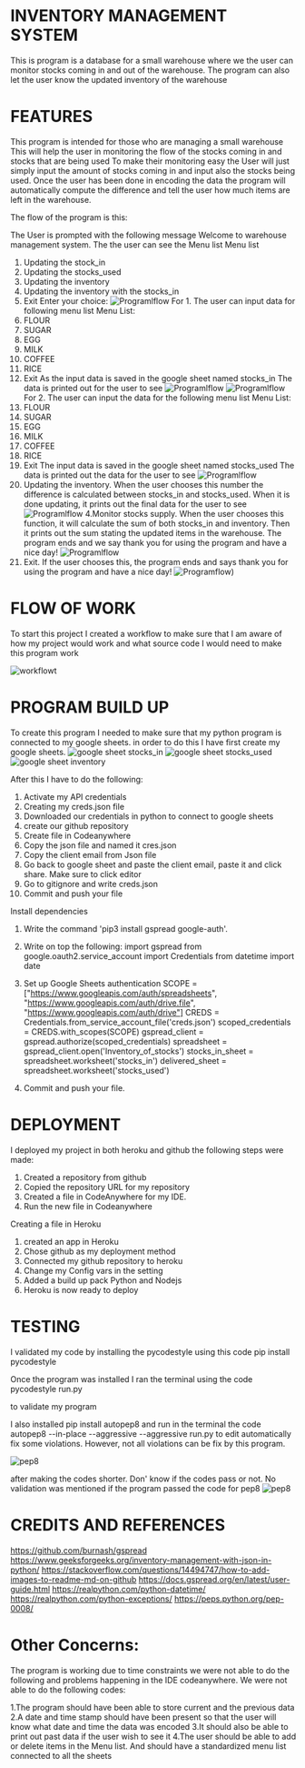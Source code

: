 #    INVENTORY MANAGEMENT SYSTEM
This is program is a database for a small warehouse where we
the user can monitor stocks coming in and out of the warehouse.
The program can also let the user know the updated inventory of the warehouse
#    FEATURES
This program is intended for those who are managing a small warehouse
This will help the user in monitoring the flow of the stocks coming in and stocks that are being used
To make their monitoring easy the User will just simply input the amount of stocks coming in and input
also the stocks being used. Once the user has been done in encoding the data the program will automatically 
compute the difference and tell the user how much items are left in the warehouse.


The flow of the program is this:

The User is prompted with the following message
Welcome to warehouse management system.
The the user can see the Menu list
Menu list
1. Updating the stock_in
2. Updating the stocks_used
3. Updating the inventory
4. Updating the inventory with the stocks_in
5. Exit
Enter your choice:
![Programlflow](./images/heroku1_inventory-of-stocks-333a0ee5f1db.herokuapp.com.jpeg)
For 1.  The user can input data for following menu list
Menu List:
1. FLOUR
2. SUGAR
3. EGG
4. MILK 
5. COFFEE
6. RICE
7. Exit
As the input  data is saved in the google sheet named stocks_in
The data is printed out  for the user to see
![Programlflow](./images/heroku1.2_nventory-of-stocks-333a0ee5f1db.herokuapp.com.jpeg)
![Programlflow](./images/heroku1.2_inventory-of-stocks-333a0ee5f1db.herokuapp.com.jpeg)
For 2. The user can input the data for the following menu list
Menu List:
1. FLOUR
2. SUGAR
3. EGG
4. MILK 
5. COFFEE
6. RICE
7. Exit
The input data is saved in the google sheet named stocks_used
The data is  printed out the data for the user to see
![Programlflow](./images/heroku2_inventory-of-stocks-333a0ee5f1db.herokuapp.com.jpeg)
3. Updating the inventory. 
When the user chooses this number the difference is calculated between stocks_in and stocks_used. 
When it is  done updating, it  prints out the final data for the user to see
![Programlflow](./images/heroku3_inventory-of-stocks-333a0ee5f1db.herokuapp.com.jpeg)
 4.Monitor stocks supply.
When the user chooses this function, it will calculate the sum of both stocks_in and inventory. 
Then it prints out the sum stating the updated items in the warehouse.
The program ends and we say thank you for using the program and have a nice day!
![Programlflow](./images/heroku4_inventory-of-stocks-333a0ee5f1db.herokuapp.com.jpeg)
5. Exit. If the user chooses this, the program ends and 
says thank you for using the program and have a nice day!
![Programflow](./images/heroku5_inventory-of-stocks-333a0ee5f1db.herokuapp.com.jpeg))

# FLOW OF WORK
To start this project I created a workflow to make sure that I am aware of how my project would work
and what source code I would need to make this program work

![workflowt](./images/Screenshot_22-3-2024_9846_docs.google.com.jpeg)

# PROGRAM BUILD UP
To create this program I needed to make sure that my python program is connected to my google sheets. 
in order to do this I have first create my google sheets.
![google sheet stocks_in](./images/stocks_in_22-3-2024_9199_docs.google.com.jpeg)
![google sheet stocks_used](./images/stocks_used91955_docs.google.com.jpeg)
![google sheet inventory](./images/inventory_92055_docs.google.com.jpeg)

After this I have to do the following:
1. Activate my API credentials
2. Creating my creds.json file
3. Downloaded our credentials in python to connect to google sheets
4. create our github repository
5. Create file in Codeanywhere 
6. Copy the json file and named it cres.json
7. Copy the client email from Json file
8. Go back to google sheet and paste the client email, paste it and click share. 
    Make sure to click editor
7. Go to gitignore and write creds.json
8. Commit and push your file

Install dependencies

1. Write the command 'pip3 install gspread google-auth'.  
2. Write on top the following:
import gspread
from google.oauth2.service_account import Credentials
from datetime import date

3. Set up Google Sheets authentication
SCOPE = ["https://www.googleapis.com/auth/spreadsheets",
               "https://www.googleapis.com/auth/drive.file",
                "https://www.googleapis.com/auth/drive"]
        CREDS = Credentials.from_service_account_file('creds.json')
        scoped_credentials = CREDS.with_scopes(SCOPE)
        gspread_client = gspread.authorize(scoped_credentials)
        spreadsheet = gspread_client.open('Inventory_of_stocks')
        stocks_in_sheet = spreadsheet.worksheet('stocks_in')
        delivered_sheet = spreadsheet.worksheet('stocks_used')
4. Commit and push your file.
        
# DEPLOYMENT
I deployed my project in both heroku and github
the following steps were made:
1. Created a repository from github
2. Copied the repository URL for my repository
3. Created a file in CodeAnywhere for my IDE.
4. Run the new file in Codeanywhere

Creating a file in Heroku

1. created an app in Heroku
2. Chose github as my deployment method
3. Connected my github repository to heroku
4. Change my Config vars in the setting
5. Added a build up pack Python and Nodejs
6. Heroku is now ready to deploy

# TESTING
I validated my code by installing the pycodestyle using this code
pip install pycodestyle

Once the program was installed I ran the terminal using the code 
pycodestyle run.py

to validate my program

I also installed pip install autopep8
and run in the terminal the code 
autopep8 --in-place --aggressive --aggressive run.py
to edit automatically fix some violations. 
However, not all violations can be fix by this program. 

![pep8](images/pep8validator-pythonproject2-o7zzoofzhv.us1.codeanyapp.com.jpeg)

after making the codes shorter. Don' know if the codes pass or not. 
No validation was mentioned if the program passed the code for pep8
![pep8](./images/pep8validator2-pythonproject2-o7zzoofzhv.us1.codeanyapp.com.jpeg)

# CREDITS AND REFERENCES

https://github.com/burnash/gspread
https://www.geeksforgeeks.org/inventory-management-with-json-in-python/
https://stackoverflow.com/questions/14494747/how-to-add-images-to-readme-md-on-github
https://docs.gspread.org/en/latest/user-guide.html
https://realpython.com/python-datetime/
https://realpython.com/python-exceptions/
https://peps.python.org/pep-0008/

# Other Concerns:
The program is working due to time constraints we were not able to do the following
and problems happening in the IDE codeanywhere. We were not able to do the following
codes:

1.The program should have been able to store current and the previous data
2.A date and time stamp should have been present
    so that the user will know what date and time the data was encoded
3.It should also be able to print out past data if the user wish to see it 
4.The user should be able to add or delete items in the Menu list. 
  And should have a standardized menu list connected to all the sheets


